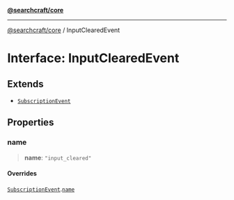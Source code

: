 [**@searchcraft/core**](/reference/sdk/core/README.md)

***

[@searchcraft/core](/reference/sdk/core/globals.md) / InputClearedEvent

# Interface: InputClearedEvent

## Extends

- [`SubscriptionEvent`](/reference/sdk/core/interfaces/SubscriptionEvent.md)

## Properties

### name

> **name**: `"input_cleared"`

#### Overrides

[`SubscriptionEvent`](/reference/sdk/core/interfaces/SubscriptionEvent.md).[`name`](/reference/sdk/core/interfaces/SubscriptionEvent.md#name)
